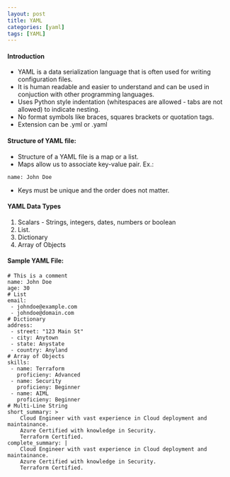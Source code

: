 ```yaml
---
layout: post
title: YAML
categories: [yaml]
tags: [YAML]
---
```


#### Introduction
- YAML is a data serialization language that is often used for writing configuration files.
- It is human readable and easier to understand and can be used in conjuction with other programming languages.
- Uses Python style indentation (whitespaces are allowed - tabs are not allowed) to indicate nesting.
- No format symbols like braces, squares brackets or quotation tags.
- Extension can be .yml or .yaml

#### Structure of YAML file:
- Structure of a YAML file is a map or a list.
- Maps allow us to associate key-value pair. Ex.:
```
name: John Doe
```
- Keys must be unique and the order does not matter.


#### YAML Data Types
1. Scalars - Strings, integers, dates, numbers or boolean
2. List.
3. Dictionary
4. Array of Objects

#### Sample YAML File:
```
# This is a comment
name: John Doe
age: 30
# List
email: 
 - johndoe@example.com
 - johndoe@domain.com
# Dictionary
address:
 - street: "123 Main St"
 - city: Anytown
 - state: Anystate
 - country: Anyland
# Array of Objects
skills:
 - name: Terraform
   proficieny: Advanced
 - name: Security
   proficieny: Beginner
 - name: AIML
   proficieny: Beginner
# Multi-Line String
short_summary: >
    Cloud Engineer with vast experience in Cloud deployment and maintainance.
    Azure Certified with knowledge in Security.
    Terraform Certified.
complete_summary: |
    Cloud Engineer with vast experience in Cloud deployment and maintainance.
    Azure Certified with knowledge in Security.
    Terraform Certified.
```


